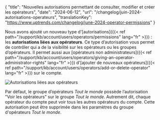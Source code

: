 {
"title": "Nouvelles autorisations permettant de consulter, modifier et créer les opérateurs",
"date": "2024-06-12",
"url": "/changelog/juin-2024-autorisations-operateurs",
"translationKey": "https://www.uptrends.com/changelog/june-2024-operator-permissions"
}

Nous avons ajouté un nouveau type d'[autorisations]({{< ref path="/support/kb/account/users/operators/permissions" lang="fr" >}}) : les **autorisations liées aux opérateurs**. Ce type d’autorisation vous permet de contrôler qui a de la visibilité sur les opérateurs ou les groupes d’opérateurs. Il permet aussi aux [opérateurs non administrateurs]({{< ref path="/support/kb/account/users/operators/giving-an-operator-administrator-rights" lang="fr" >}}) d'[ajouter de nouveaux opérateurs]({{< ref path="/support/kb/account/users/operators/add-or-delete-operator" lang="fr" >}}) sur le compte.

![Autorisations liées aux opérateurs](/img/content/scr-new-operator-permissions.min.png)

Par défaut, le groupe d’opérateurs *Tout le monde* possède l’autorisation "Voir les opérateurs" sur le groupe *Tout le monde*. Autrement dit, chaque opérateur du compte peut voir tous les autres opérateurs du compte. Cette autorisation peut être supprimée dans les paramètres du groupe d'opérateurs *Tout le monde*.